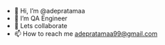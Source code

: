 - 👋 Hi, I’m @adepratamaa
- 👀 I’m QA Engineer
- 💞️ Lets collaborate
- 📫 How to reach me adepratamaa99@gmail.com

<!---
adepratamaa/adepratamaa is a ✨ special ✨ repository because its `README.md` (this file) appears on your GitHub profile.
You can click the Preview link to take a look at your changes.
--->
